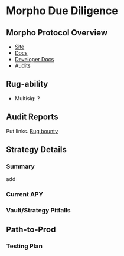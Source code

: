 # Morpho Due Diligence

## Morpho Protocol Overview

- [Site](https://morpho.xyz/)
- [Docs](https://docs.morpho.xyz/)
- [Developer Docs](https://developers.morpho.xyz/)
- [Audits](https://docs.morpho.xyz/resources/security-and-audits)

## Rug-ability

- Multisig: ?

## Audit Reports

Put links.
[Bug bounty](https://immunefi.com/bounty/morpho/)

## Strategy Details

### Summary

add

### Current APY

### Vault/Strategy Pitfalls

## Path-to-Prod

### Testing Plan
